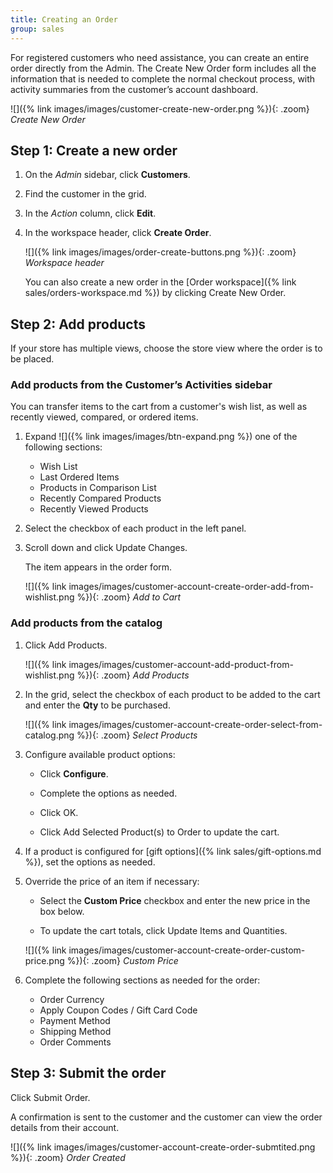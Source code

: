 ```yaml
---
title: Creating an Order
group: sales
---
```


For registered customers who need assistance, you can create an entire order directly from the Admin. The Create New Order form includes all the information that is needed to complete the normal checkout process, with activity summaries from the customer’s account dashboard.

![]({% link images/images/customer-create-new-order.png %}){: .zoom}
_Create New Order_

## Step 1: Create a new order

1. On the _Admin_ sidebar, click **Customers**.

1. Find the customer in the grid.

1. In the _Action_ column, click **Edit**.

1. In the workspace header, click **Create Order**.

   ![]({% link images/images/order-create-buttons.png %}){: .zoom}
   _Workspace header_

   You can also create a new order in the [Order workspace]({% link sales/orders-workspace.md %}) by clicking <span class="btn">Create New Order</span>.

## Step 2: Add products

If your store has multiple views, choose the store view where the order is to be placed.

### Add products from the Customer’s Activities sidebar

You can transfer items to the cart from a customer's wish list, as well as recently viewed, compared, or ordered items.

1. Expand ![]({% link images/images/btn-expand.png %}) one of the following sections:

   - Wish List
   - Last Ordered Items
   - Products in Comparison List
   - Recently Compared Products
   - Recently Viewed Products

1. Select the checkbox of each product in the left panel.

1. Scroll down and click <span class="btn">Update Changes</span>.

   The item appears in the order form.

   ![]({% link images/images/customer-account-create-order-add-from-wishlist.png %}){: .zoom}
   _Add to Cart_

### Add products from the catalog

1. Click <span class="btn">Add Products</span>.

   ![]({% link images/images/customer-account-add-product-from-wishlist.png %}){: .zoom}
   _Add Products_

1. In the grid, select the checkbox of each product to be added to the cart and enter the **Qty** to be purchased.

   ![]({% link images/images/customer-account-create-order-select-from-catalog.png %}){: .zoom}
   _Select Products_

1. Configure available product options:

   - Click **Configure**.

   - Complete the options as needed.

   - Click <span class="btn">OK</span>.

   - Click <span class="btn">Add Selected Product(s) to Order</span> to update the cart.

1. If a product is configured for [gift options]({% link sales/gift-options.md %}), set the options as needed.

1. Override the price of an item if necessary:

   - Select the **Custom Price** checkbox and enter the new price in the box below.

   - To update the cart totals, click <span class="btn">Update Items and Quantities</span>.

   ![]({% link images/images/customer-account-create-order-custom-price.png %}){: .zoom}
   _Custom Price_

1. Complete the following sections as needed for the order:

   - Order Currency
   - Apply Coupon Codes / Gift Card Code
   - Payment Method
   - Shipping Method
   - Order Comments

## Step 3: Submit the order

Click <span class="btn">Submit Order</span>.

A confirmation is sent to the customer and the customer can view the order details from their account.

![]({% link images/images/customer-account-create-order-submtited.png %}){: .zoom}
_Order Created_
